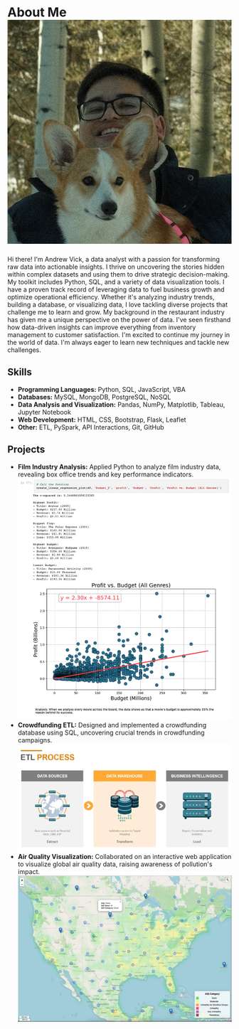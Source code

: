 # About Me![me](images/team_member4.jpg)


  Hi there! I'm Andrew Vick, a data analyst with a passion for transforming raw data into actionable insights. I thrive on uncovering the stories hidden within complex datasets and using them to drive strategic decision-making.
  My toolkit includes Python, SQL, and a variety of data visualization tools. I have a proven track record of leveraging data to fuel business growth and optimize operational efficiency. Whether it's analyzing industry trends, building a database, or visualizing data, I love tackling diverse projects that challenge me to learn and grow.
  My background in the restaurant industry has given me a unique perspective on the power of data. I've seen firsthand how data-driven insights can improve everything from inventory management to customer satisfaction.
  I'm excited to continue my journey in the world of data. I'm always eager to learn new techniques and tackle new challenges.

## Skills
-	**Programming Languages:** Python, SQL, JavaScript, VBA
-	**Databases:** MySQL, MongoDB, PostgreSQL, NoSQL
-	**Data Analysis and Visualization:** Pandas, NumPy, Matplotlib, Tableau, Jupyter Notebook
-	**Web Development:** HTML, CSS, Bootstrap, Flask, Leaflet
-	**Other:** ETL, PySpark, API Interactions, Git, GitHub

## Projects
-	**Film Industry Analysis:** Applied Python to analyze film industry data, revealing box office trends and key performance indicators.
  ![regression](images/regression.png)
-	**Crowdfunding ETL:** Designed and implemented a crowdfunding database using SQL, uncovering crucial trends in crowdfunding campaigns.
  ![ETL](images/etl.png)
-	**Air Quality Visualization:** Collaborated on an interactive web application to visualize global air quality data, raising awareness of pollution's impact.
  ![map](images/heatmap.png)
